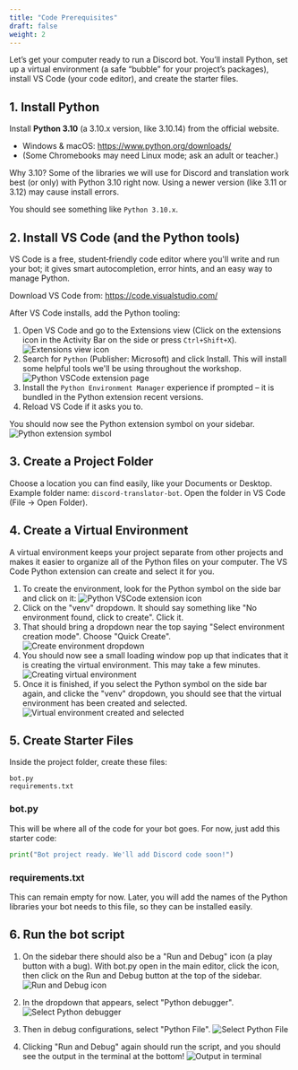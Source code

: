 ```yaml
---
title: "Code Prerequisites"
draft: false
weight: 2
---
```


Let’s get your computer ready to run a Discord bot. You’ll install Python, set up a virtual environment (a safe “bubble” for your project’s packages), install VS Code (your code editor), and create the starter files.

## 1. Install Python
Install **Python 3.10** (a 3.10.x version, like 3.10.14) from the official website.
- Windows & macOS: https://www.python.org/downloads/
- (Some Chromebooks may need Linux mode; ask an adult or teacher.)

Why 3.10? Some of the libraries we will use for Discord and translation work best (or only) with Python 3.10 right now. Using a newer version (like 3.11 or 3.12) may cause install errors.

You should see something like `Python 3.10.x`.

## 2. Install VS Code (and the Python tools)

VS Code is a free, student‑friendly code editor where you'll write and run your bot; it gives smart autocompletion, error hints, and an easy way to manage Python.

Download VS Code from: https://code.visualstudio.com/

After VS Code installs, add the Python tooling:
1. Open VS Code and go to the Extensions view (Click on the extensions icon in the Activity Bar on the side or press `Ctrl+Shift+X`).
![Extensions view icon](../../media/extensions.png)
2. Search for `Python` (Publisher: Microsoft) and click Install. This will install some helpful tools we'll be using throughout the workshop. ![Python VSCode extension page](../../media/python-extension.png)
3. Install the `Python Environment Manager` experience if prompted – it is bundled in the Python extension recent versions.
4. Reload VS Code if it asks you to.

You should now see the Python extension symbol on your sidebar.
![Python extension symbol](../../media/python-symbol.png)

## 3. Create a Project Folder
Choose a location you can find easily, like your Documents or Desktop.
Example folder name: `discord-translator-bot`.
Open the folder in VS Code (File → Open Folder).

## 4. Create a Virtual Environment
A virtual environment keeps your project separate from other projects and makes it easier to organize all of the Python files on your computer. The VS Code Python extension can create and select it for you.

1. To create the environment, look for the Python symbol on the side bar and click on it: ![Python VSCode extension icon](../../media/sidebar.png)
1. Click on the "venv" dropdown. It should say something like "No environment found, click to create". Click it.
1. That should bring a dropdown near the top saying "Select environment creation mode". Choose "Quick Create".
![Create environment dropdown](../../media/create-env.png)
1. You should now see a small loading window pop up that indicates that it is creating the virtual environment. This may take a few minutes.
![Creating virtual environment](../../media/loading-env.png)
1. Once it is finished, if you select the Python symbol on the side bar again, and clicke the "venv" dropdown, you should see that the virtual environment has been created and selected.
![Virtual environment created and selected](../../media/venv-created.png)

## 5. Create Starter Files
Inside the project folder, create these files:
```
bot.py
requirements.txt
```

### bot.py
This will be where all of the code for your bot goes. For now, just add this starter code:
```python
print("Bot project ready. We'll add Discord code soon!")
```

### requirements.txt 
This can remain empty for now. Later, you will add the names of the Python libraries your bot needs to this file, so they can be installed easily.


## 6. Run the bot script
1. On the sidebar there should also be a "Run and Debug" icon (a play button with a bug). With bot.py open in the main editor, click the icon, then click on the Run and Debug button at the top of the sidebar.
![Run and Debug icon](../../media/run-and-debug.png)

1. In the dropdown that appears, select "Python debugger".
![Select Python debugger](../../media/debugger.png)

1. Then in debug configurations, select "Python File".
![Select Python File](../../media/select-python.png)

1. Clicking "Run and Debug" again should run the script, and you should see the output in the terminal at the bottom!
![Output in terminal](../../media/terminal.png)

